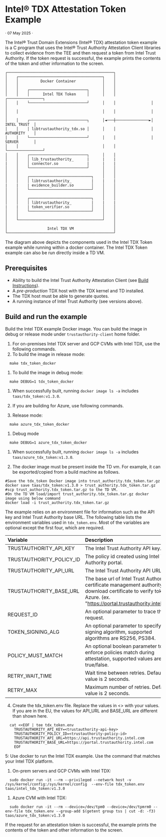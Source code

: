 # Intel® TDX Attestation Token Example

<p style="font-size: 0.875em;">· 07 May 2025 ·</p>

The Intel® Trust Domain Extensions (Intel® TDX) attestation token example is a C program that uses the Intel® Trust Authority Attestation Client libraries to collect evidence from the TEE and then request a token from Intel Trust Authority. If the token request is successful, the example prints the contents of the token and other information to the screen. 

```
┌────────────────────────────────────────────────┐
│    ┌──────────────────────────────────────┐    │
│    │          Docker Container            │    │
│    │                                      │    │
│    │    ┌──────────────────────────┐      │    │
│    │    │      Intel TDX Token     │      │    │                ┌────────────────┐
│    │    └──────────────────────────┘      │    │                │                │
│    │                                      │    │                │                │
│    │    ┌──────────────────────────┐      │◄───┼───────────────►│   INTEL TRUST  │
│    │    │ libtrustauthority_tdx.so │      │    │                │   AUTHORITY    │
│    │    └──────────────────────────┘      │    │                │   SERVER       │
│    │                                      │    │                └────────────────┘
│    │    ┌──────────────────────────┐      │    │
│    │    │ lib_trustauthority_      |      |    |
|    │    │ connector.so             |      |    |
│    │    └──────────────────────────┘      │    │
│    │                                      │    │
│    │    ┌────────────────────────────┐    │    │
│    │    │ libtrustauthority_         |    |    |
|    |    | evidence_builder.so        │    │    │
│    │    └────────────────────────────┘    │    │
│    │                                      │    │
│    │    ┌────────────────────────────┐    │    │
│    │    │ libtrustauthority_         |    |    |
|    |    | token_verifier.so          │    │    │
│    │    └────────────────────────────┘    │    │
│    │                                      │    │
│    └──────────────────────────────────────┘    │
│                                                │
│                  Intel TDX VM                  │
└────────────────────────────────────────────────┘
```
The diagram above depicts the components used in the Intel TDX Token example while running within a docker container. The Intel TDX Token example can also be run directly inside a TD VM.

## Prerequisites
- Ability to build the Intel Trust Authority Attestation Client (see [Build Instructions](../../docs/builds.md)).
- A *pre-production* TDX host with the TDX kernel and TD installed.
- The TDX host must be able to generate quotes.
- A running instance of Intel Trust Authority (see versions above).


## Build and run the example

Build the Intel TDX example Docker image. You can build the image in debug or release mode under `trustauthority-client` home folder. 

1. For on-premises Intel TDX server and GCP CVMs with Intel TDX, use the following commands.
  1. To build the image in release mode:
  ```shell
    make tdx_token_docker
  ```
  1. To build the image in debug mode:
  ```shell
    make DEBUG=1 tdx_token_docker
  ```
  1. When successfully built, running `docker image ls -a` includes `taas/tdx_token:v1.3.0`.

2. If you are building for Azure, use following commands.
  1. Release mode:
  ```shell
    make azure_tdx_token_docker
  ```
  1. Debug mode
  ```shell
    make DEBUG=1 azure_tdx_token_docker
  ```
  1. When successfully built, running `docker image ls -a` includes `taas/azure_tdx_token:v1.3.0`.


3. The docker image must be present inside the TD vm.  For example, it can be exported/copied from a build machine as follows.
  ```shell
  #Save the tdx_token Docker image into trust_authority.tdx_token.tar.gz
  docker save taas/tdx_token:v1.3.0 > trust_authority.tdx_token.tar.gz
  #scp trust_authority.tdx_token.tar.gz to the TD VM.
  #On the TD VM load/import trust_authority.tdx_token.tar.gz docker image using below command
  docker load -i trust_authority.tdx_token.tar.gz
  ``` 

The example relies on an environment file for information such as the API key and Intel Trust Authority base URL. The following table lists the environment variables used in `tdx_token.env`. Most of the variables are optional except the first four, which are required.

|Variable|Description|
|:--------|:-----------|
|TRUSTAUTHORITY_API_KEY|The Intel Trust Authority API key.|
|TRUSTAUTHORITY_POLICY_ID|The policy id created using Intel Trust Authority portal.|
|TRUSTAUTHORITY_API_URL|The Intel Trust Authority API URL.| 
|TRUSTAUTHORITY_BASE_URL|The base url of Intel Trust Authority certificate management authority to download certificate to verify token in Azure. (ex. "https://portal.trustauthority.intel.com")|
|REQUEST_ID|An optional parameter to trace the request.|
|TOKEN_SIGNING_ALG|An optional parameter to specify token signing algorithm, supported algorithms are RS256, PS384.|
|POLICY_MUST_MATCH|An optional boolean parameter to enforce policies match during attestation, supported values are true/false.|
|RETRY_WAIT_TIME|Wait time between retries. Default value is 2 seconds.|
|RETRY_MAX|Maximum number of retries. Default value is 2 seconds.|
    
4. Create the tdx_token.env file. Replace the values in <> with your values. If you are in the EU, the values for API_URL and BASE_URL are different than shown here.

```shell
  cat <<EOF | tee tdx_token.env
    TRUSTAUTHORITY_API_KEY=<trustauthority-api-key>
    TRUSTAUTHORITY_POLICY_ID=<trustauthority-policy-id>
    TRUSTAUTHORITY_API_URL=https://api.trustauthority.intel.com
    TRUSTAUTHORITY_BASE_URL=https://portal.trustauthority.intel.com
    EOF
```


5: Use docker to run the Intel TDX example. Use the command that matches your Intel TDX platform.
  1. On-prem servers and GCP CVMs with Intel TDX:
  ```shell
    sudo docker run -it --rm --privileged --network host -v /sys/kernel/config:/sys/kernel/config  --env-file tdx_token.env taas/intel_tdx_token:v1.3.0
  ```
  1. Azure CVM with Intel TDX:
  ```shell
    sudo docker run -it --rm --device=/dev/tpm0 --device=/dev/tpmrm0 --env-file tdx_token.env --group-add $(getent group tss | cut -d: -f3) taas/azure_tdx_token:v1.3.0
  ```
If the request for an attestation token is successful, the example prints the contents of the token and other information to the screen.

